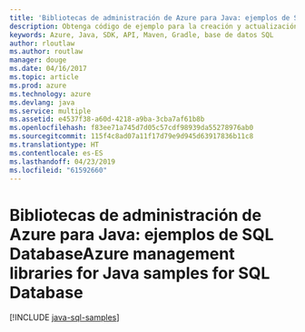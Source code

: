 ```yaml
---
title: 'Bibliotecas de administración de Azure para Java: ejemplos de SQL Database'
description: Obtenga código de ejemplo para la creación y actualización de bases de datos de Azure SQL mediante las bibliotecas de administración de Azure para Java.
keywords: Azure, Java, SDK, API, Maven, Gradle, base de datos SQL
author: rloutlaw
ms.author: routlaw
manager: douge
ms.date: 04/16/2017
ms.topic: article
ms.prod: azure
ms.technology: azure
ms.devlang: java
ms.service: multiple
ms.assetid: e4537f38-a60d-4218-a9ba-3cba7af61b8b
ms.openlocfilehash: f83ee71a745d7d05c57cdf98939da55278976ab0
ms.sourcegitcommit: 115f4c8ad07a11f17d79e9d945d63917836b11c8
ms.translationtype: HT
ms.contentlocale: es-ES
ms.lasthandoff: 04/23/2019
ms.locfileid: "61592660"
---
```

# <a name="azure-management-libraries-for-java-samples-for-sql-database"></a><span data-ttu-id="279d2-104">Bibliotecas de administración de Azure para Java: ejemplos de SQL Database</span><span class="sxs-lookup"><span data-stu-id="279d2-104">Azure management libraries for Java samples for SQL Database</span></span>

[!INCLUDE [java-sql-samples](includes/java-sql-samples.md)]